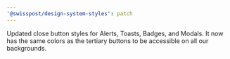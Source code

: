 ```yaml
---
'@swisspost/design-system-styles': patch
---
```


Updated close button styles for Alerts, Toasts, Badges, and Modals. It now has the same colors as the tertiary buttons to be accessible on all our backgrounds.
